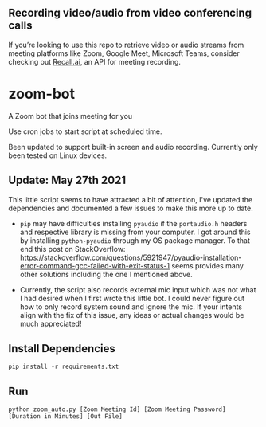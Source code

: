 ## Recording video/audio from video conferencing calls
If you’re looking to use this repo to retrieve video or audio streams from meeting platforms like Zoom, Google Meet, Microsoft Teams, consider checking out [Recall.ai](https://www.recall.ai), an API for meeting recording.

# zoom-bot
A Zoom bot that joins meeting for you

Use cron jobs to start script at scheduled time.

Been updated to support built-in screen and audio recording. Currently
only been tested on Linux devices.


## Update: May 27th 2021 

This little script seems to have attracted a bit of attention, I've updated the
dependencies and documented a few issues to make this more up to date.

- `pip` may have difficulties installing `pyaudio` if the `portaudio.h` headers
  and respective library is missing from your computer. I got around this by
  installing `python-pyaudio` through my OS package manager. To that end this
  post on StackOverflow:
  https://stackoverflow.com/questions/5921947/pyaudio-installation-error-command-gcc-failed-with-exit-status-1
  seems provides many other solutions including the one I mentioned above.

- Currently, the script also records external mic input which was not what I had
  desired when I first wrote this little bot. I could never figure out how to
  only record system sound and ignore the mic. If your intents align with the fix
  of this issue, any ideas or actual changes would be much appreciated!


## Install Dependencies
```
pip install -r requirements.txt
```
## Run
```
python zoom_auto.py [Zoom Meeting Id] [Zoom Meeting Password] [Duration in Minutes] [Out File]
```
